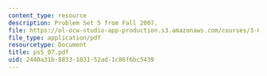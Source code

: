 ```yaml
---
content_type: resource
description: Problem Set 5 from Fall 2007.
file: https://ol-ocw-studio-app-production.s3.amazonaws.com/courses/3-032-mechanical-behavior-of-materials-fall-2007/2440a31b8833103152ad1c86f6bc5439_ps5_07.pdf
file_type: application/pdf
resourcetype: Document
title: ps5_07.pdf
uid: 2440a31b-8833-1031-52ad-1c86f6bc5439
---
```


